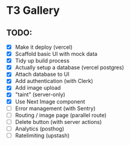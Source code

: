 # T3 Gallery

## TODO:

- [x] Make it deploy (vercel)
- [x] Scaffold basic UI with mock data
- [x] Tidy up build process
- [x] Actually setup a database (vercel postgres)
- [x] Attach database to UI
- [x] Add authentication (with Clerk)
- [x] Add image upload
- [x] "taint" (server-only)
- [x] Use Next Image component
- [ ] Error management (with Sentry)
- [ ] Routing / image page (parallel route)
- [ ] Delete button (with server actions)
- [ ] Analytics (posthog)
- [ ] Ratelimiting (upstash)
